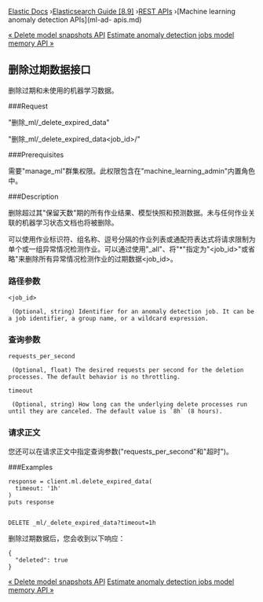

[Elastic Docs](/guide/) ›[Elasticsearch Guide [8.9]](index.md) ›[REST
APIs](rest-apis.md) ›[Machine learning anomaly detection APIs](ml-ad-
apis.md)

[« Delete model snapshots API](ml-delete-snapshot.md) [Estimate anomaly
detection jobs model memory API »](ml-estimate-model-memory.md)

## 删除过期数据接口

删除过期和未使用的机器学习数据。

###Request

"删除_ml/_delete_expired_data"

"删除_ml/_delete_expired_data<job_id>/"

###Prerequisites

需要"manage_ml"群集权限。此权限包含在"machine_learning_admin"内置角色中。

###Description

删除超过其"保留天数"期的所有作业结果、模型快照和预测数据。未与任何作业关联的机器学习状态文档也将被删除。

可以使用作业标识符、组名称、逗号分隔的作业列表或通配符表达式将请求限制为单个或一组异常情况检测作业。可以通过使用"_all"、将"*"指定为"<job_id>"或省略"来删除所有异常情况检测作业的过期数据<job_id>。

### 路径参数

`<job_id>`

     (Optional, string) Identifier for an anomaly detection job. It can be a job identifier, a group name, or a wildcard expression. 

### 查询参数

`requests_per_second`

     (Optional, float) The desired requests per second for the deletion processes. The default behavior is no throttling. 
`timeout`

     (Optional, string) How long can the underlying delete processes run until they are canceled. The default value is `8h` (8 hours). 

### 请求正文

您还可以在请求正文中指定查询参数("requests_per_second"和"超时")。

###Examples

    
    
    response = client.ml.delete_expired_data(
      timeout: '1h'
    )
    puts response
    
    
    DELETE _ml/_delete_expired_data?timeout=1h

删除过期数据后，您会收到以下响应：

    
    
    {
      "deleted": true
    }

[« Delete model snapshots API](ml-delete-snapshot.md) [Estimate anomaly
detection jobs model memory API »](ml-estimate-model-memory.md)
